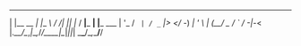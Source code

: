 
  _          _     __  __    _   _       ___         _        
 | |__  __ _| |__ _\ \/ /___| |_| |_    / __|___  __| |___ ___
 | '_ \/ _` | / _` |>  </ -_)  _| ' \  | (__/ _ \/ _` / -_|_-<
 |_.__/\__,_|_\__,_/_/\_\___|\__|_||_|  \___\___/\__,_\___/__/
                                                              
